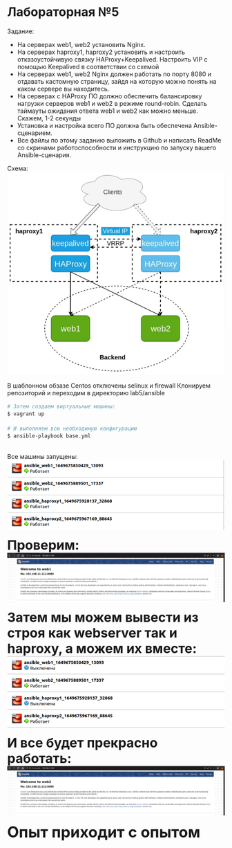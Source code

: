 <h1> Лабораторная №5 </h1>
Задание:
<ul>
<li>На серверах web1, web2 установить Nginx.</li>
<li>На серверах haproxy1, haproxy2 установить и настроить  отказоустойчивую связку HAProxy+Keepalived. Настроить VIP с помощью Keepalived в соответствии со схемой</li>
<li>На серверах web1, web2 Nginx должен работать по порту 8080 и отдавать кастомную страницу, зайдя на которую можно понять на каком сервере вы находитесь.</li>
<li>На серверах с HAProxy ПО должно обеспечить балансировку нагрузки серверов web1 и web2 в режиме round-robin. Сделать таймауты ожидания ответа web1 и web2 как можно меньше. Скажем, 1-2 секунды</li>
<li>Установка и настройка всего ПО должна быть обеспечена Ansible-сценарием.</li>
<li>Все файлы по этому заданию выложить в Github и написать ReadMe со скринами работоспособности и инструкцию по запуску вашего Ansible-сценария.</li>
</ul>

Схема:
<img src="images/5.1.png"/>


В шаблонном обзазе Centos отключены selinux и firewall
Клонируем репозиторий и переходим в директорию lab5/ansible

```bash
# Затем создаем виртуальные машины:
$ vagrant up

# И выполняем всю необходимую конфигурацию
$ ansible-playbook base.yml
```

<br /> Все машины запущены: 
<br />
<img src="images/5.2.png"/>

<b style="font-size: 30px">Проверим: 
</b>
<img src="images/5.3.png"/>



<b style="font-size: 30px">Затем мы можем вывести из строя как webserver так и haproxy, а можем их вместе: </b>
<img src="images/5.4.png"/> 

<b style="font-size: 30px">И все будет прекрасно работать: 
</b>
<img src="images/5.5.png"/>




<b style="font-size: 35px">Опыт приходит с опытом </b>
